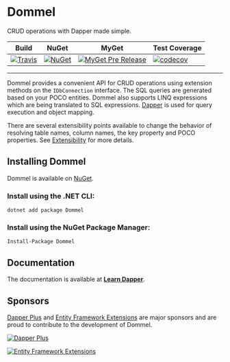 # Dommel
CRUD operations with Dapper made simple.

| Build | NuGet | MyGet | Test Coverage |
| ----- | ----- | ----- | ------------- |
| [![Travis](https://img.shields.io/travis/com/henkmollema/Dommel?style=flat-square)](https://app.travis-ci.com/github/henkmollema/Dommel) | [![NuGet](https://img.shields.io/nuget/vpre/Dommel.svg?style=flat-square)](https://www.nuget.org/packages/Dommel) | [![MyGet Pre Release](https://img.shields.io/myget/dommel-ci/vpre/Dommel.svg?style=flat-square)](https://www.myget.org/feed/dommel-ci/package/nuget/Dommel) | [![codecov](https://codecov.io/gh/henkmollema/Dommel/branch/master/graph/badge.svg)](https://codecov.io/gh/henkmollema/Dommel) |

<hr>

Dommel provides a convenient API for CRUD operations using extension methods on the `IDbConnection` interface. The SQL queries are generated based on your POCO entities. Dommel also supports LINQ expressions which are being translated to SQL expressions. [Dapper](https://github.com/StackExchange/Dapper) is used for query execution and object mapping.

There are several extensibility points available to change the behavior of resolving table names, column names, the key property and POCO properties. See [Extensibility](https://www.learndapper.com/extensions/dommel#extensibility) for more details.

## Installing Dommel

Dommel is available on [NuGet](https://www.nuget.org/packages/Dommel).

### Install using the .NET CLI:
```
dotnet add package Dommel
```

### Install using the NuGet Package Manager:
```
Install-Package Dommel
```

## Documentation

The documentation is available at **[Learn Dapper](https://www.learndapper.com/extensions/dommel)**.

## Sponsors
[Dapper Plus](https://dapper-plus.net/) and [Entity Framework Extensions](https://entityframework-extensions.net/) are major sponsors and are proud to contribute to the development of Dommel.

[![Dapper Plus](https://github.com/user-attachments/assets/e14fc116-436e-4746-a97b-27890a0b773b)](https://dapper-plus.net/bulk-insert)

[![Entity Framework Extensions](https://github.com/user-attachments/assets/f98d302c-9a1f-4073-9ac8-671e8628cc86)](https://entityframework-extensions.net/bulk-insert)
